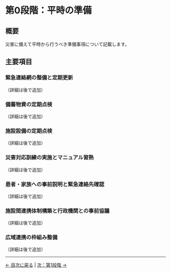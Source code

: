# 第0段階：平時の準備

## 概要
災害に備えて平時から行うべき準備事項について記載します。

## 主要項目

### 緊急連絡網の整備と定期更新
（詳細は後で追加）

### 備蓄物資の定期点検
（詳細は後で追加）

### 施設設備の定期点検
（詳細は後で追加）

### 災害対応訓練の実施とマニュアル習熟
（詳細は後で追加）

### 患者・家族への事前説明と緊急連絡先確認
（詳細は後で追加）

### 施設間連携体制構築と行政機関との事前協議
（詳細は後で追加）

### 広域連携の枠組み整備
（詳細は後で追加）

---
[← 目次に戻る](index.md) | [次：第1段階 →](01-initial-response.md)
